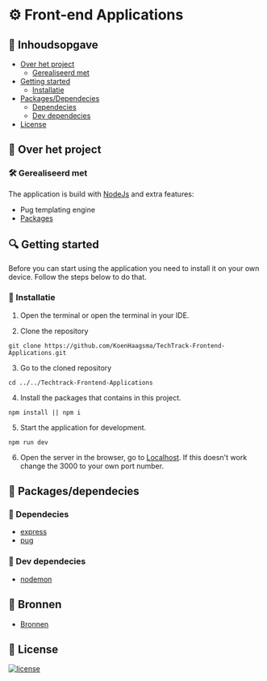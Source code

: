 # ⚙ Front-end Applications

## 🧾 Inhoudsopgave

-   [Over het project](##About-the-project)
      * [Gerealiseerd met](###Built-with)
-   [Getting started](##Getting-started)
      * [Installatie](##Installation)
-   [Packages/Dependecies](##Packages/dependecies)
      * [Dependecies](##Dependecies)
      * [Dev dependecies](##Dev-dependecies)
-   [License](##License)

## 📖 Over het project

### 🛠 Gerealiseerd met
The application is build with [NodeJs](https://nodejs.org/en/) and extra features:
- Pug templating engine
- [Packages]()

## 🔍 Getting started
Before you can start using the application you need to install it on your own device. Follow the steps below to do that.

### 🔨 Installatie

1. Open the terminal or open the terminal in your IDE.

2. Clone the repository
```
git clone https://github.com/KoenHaagsma/TechTrack-Frontend-Applications.git
```
3. Go to the cloned repository
```
cd ../../Techtrack-Frontend-Applications
```

4. Install the packages that contains in this project.
```
npm install || npm i
```
5. Start the application for development.
```
npm run dev
```
6. Open the server in the browser, go to [Localhost](http://localhost:3000/). If this doesn't work change the 3000 to your own port number. 

## 🧰 Packages/dependecies

### 🧱 Dependecies

- [express](https://www.npmjs.com/package/express)
- [pug](https://www.npmjs.com/package/pug)

### 🧱 Dev dependecies

- [nodemon](https://www.npmjs.com/package/nodemon)

## 📑 Bronnen

- [Bronnen]()

## 🔖 License

[![license](https://img.shields.io/github/license/DAVFoundation/captain-n3m0.svg?style=flat-square)](https://github.com/KoenHaagsma/ProjectTechKSA/blob/main/LICENSE)

